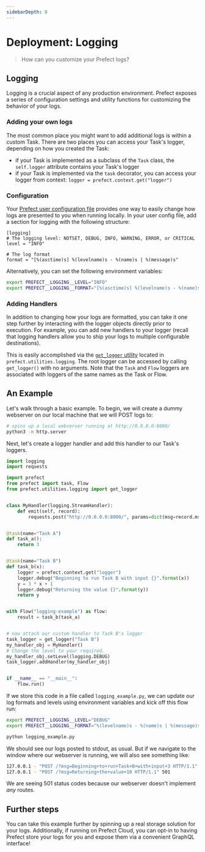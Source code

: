 ```yaml
---
sidebarDepth: 0
---
```


# Deployment: Logging

> How can you customize your Prefect logs?

## Logging

Logging is a crucial aspect of any production environment. Prefect exposes a series of configuration settings and utility functions for customizing the behavior of your logs.

### Adding your own logs

The most common place you might want to add additional logs is within a custom Task. There are two places you can access your Task's logger, depending on how you created the Task:

- if your Task is implemented as a subclass of the `Task` class, the `self.logger` attribute contains your Task's logger
- if your Task is implemented via the `task` decorator, you can access your logger from context: `logger = prefect.context.get("logger")`

### Configuration

Your [Prefect user configuration file](../concepts/configuration.html) provides one way to easily change how logs are presented to you when running locally. In your user config file, add a section for logging with the following structure:

```
[logging]
# The logging level: NOTSET, DEBUG, INFO, WARNING, ERROR, or CRITICAL
level = "INFO"

# The log format
format = "[%(asctime)s] %(levelname)s - %(name)s | %(message)s"
```

Alternatively, you can set the following environment variables:

```bash
export PREFECT__LOGGING__LEVEL="INFO"
export PREFECT__LOGGING__FORMAT="[%(asctime)s] %(levelname)s - %(name)s | %(message)s"
```

### Adding Handlers

In addition to changing how your logs are formatted, you can take it one step further by interacting with the logger objects directly prior to execution. For example, you can add new handlers to your logger (recall that logging handlers allow you to ship your logs to multiple configurable destinations).

This is easily accomplished via the [`get_logger` utility](../../api/latest/utilities/logging.html#prefect-utilities-logging-get-logger) located in `prefect.utilities.logging`. The root logger can be accessed by calling `get_logger()` with no arguments. Note that the `Task` and `Flow` loggers are associated with loggers of the same names as the Task or Flow.

## An Example

Let's walk through a basic example. To begin, we will create a dummy webserver on our local machine that we will POST logs to:

```bash
# spins up a local webserver running at http://0.0.0.0:8000/
python3 -m http.server
```

Next, let's create a logger handler and add this handler to our Task's loggers.

```python
import logging
import requests

import prefect
from prefect import task, Flow
from prefect.utilities.logging import get_logger


class MyHandler(logging.StreamHandler):
    def emit(self, record):
        requests.post("http://0.0.0.0:8000/", params=dict(msg=record.msg))


@task(name="Task A")
def task_a():
    return 3


@task(name="Task B")
def task_b(x):
    logger = prefect.context.get("logger")
    logger.debug("Beginning to run Task B with input {}".format(x))
    y = 3 * x + 1
    logger.debug("Returning the value {}".format(y))
    return y


with Flow("logging-example") as flow:
    result = task_b(task_a)


# now attach our custom handler to Task B's logger
task_logger = get_logger("Task B")
my_handler_obj = MyHandler()
# Change the level to your required.
my_handler_obj.setLevel(logging.DEBUG)
task_logger.addHandler(my_handler_obj)


if __name__ == "__main__":
    flow.run()
```

If we store this code in a file called `logging_example.py`, we can update our log formats and levels using environment variables and kick off this flow run:

```bash
export PREFECT__LOGGING__LEVEL="DEBUG"
export PREFECT__LOGGING__FORMAT="%(levelname)s - %(name)s | %(message)s"

python logging_example.py
```

We should see our logs posted to stdout, as usual. But if we navigate to the window where our webserver is running, we will also see something like:

```bash
127.0.0.1 - "POST /?msg=Beginning+to+run+Task+B+with+input+3 HTTP/1.1" 501
127.0.0.1 - "POST /?msg=Returning+the+value+10 HTTP/1.1" 501
```

We are seeing 501 status codes because our webserver doesn't implement _any_ routes.

## Further steps

You can take this example further by spinning up a real storage solution for your logs. Additionally, if running on Prefect Cloud, you can opt-in to having Prefect store your logs for you and expose them via a convenient GraphQL interface!
